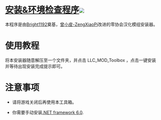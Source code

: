 # [安装&环境检查程序![](https://img.shields.io/github/release/LocalizeLimbusCompany/LLC_MOD_Toolbox.svg?label=Version|最新版)](../../releases)

本程序是由[Bright1192](https://github.com/Bright1192)奠基，[曾小皮-ZengXiaoPi](https://github.com/ZengXiaoPi)改进的零协会汉化模组安装器。

# 使用教程

将本安装器随意解压至一个文件夹，并点击 LLC_MOD_Toolbox ，点击一键安装并等待出现安装完成提示即可。

# 注意事项

- 请将游戏关闭后再使用本工具箱。

- 你需要手动安装[.NET framework 6.0](https://dotnet.microsoft.com/zh-cn/download/dotnet/thank-you/sdk-6.0.408-windows-x64-installer).
